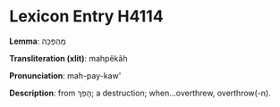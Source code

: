 # Lexicon Entry H4114

**Lemma**: מַהְפֵּכָה

**Transliteration (xlit)**: mahpêkâh

**Pronunciation**: mah-pay-kaw'

**Description**:
from הָפַךְ; a destruction; when...overthrew, overthrow(-n).
